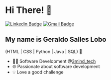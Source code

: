 <h1>Hi There! 👋</h1>

[![Linkedin Badge](https://img.shields.io/badge/-LinkedIn-6633cc?style=flat-square&logo=Linkedin&logoColor=white&link=https://www.linkedin.com/in/geraldojunior0503/)](https://www.linkedin.com/in/geraldojunior0503/)
[![Gmail Badge](https://img.shields.io/badge/-geraldojunior0503@gmail.com-6633cc?style=flat-square&logo=Gmail&logoColor=white&link=mailto:geraldojunior0503@gmail.com)](mailto:geraldojunior0503@gmail.com)

## My name is Geraldo Salles Lobo
  (HTML | CSS | Python | Java | SQL) 🚀
- 👩‍💻 Software Development @[3mind_tech](https://3mind.com.br/)
- 🌐 Passionate about software development
- 💡 Love a good challenge
